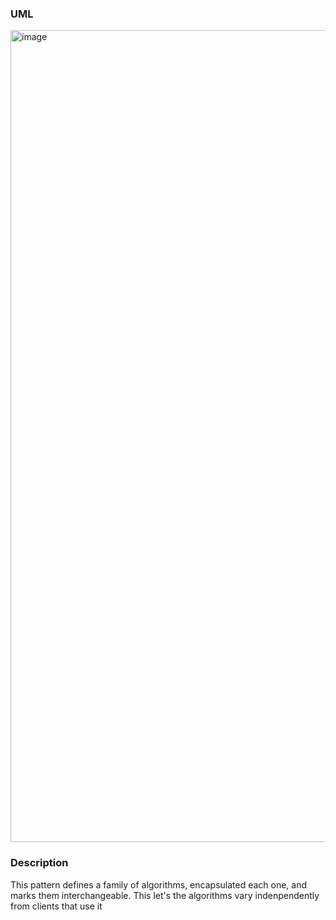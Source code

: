 ### UML
<img width="1299" alt="image" src="https://github.com/Tsvetoslav88/design-patterns/assets/8929789/099a17bf-0e86-4d1f-ab83-8c0a7fe59ad8">


### Description
This pattern defines a family of algorithms, encapsulated each one, and marks them interchangeable. This let's the algorithms vary indenpendently from clients that use it
